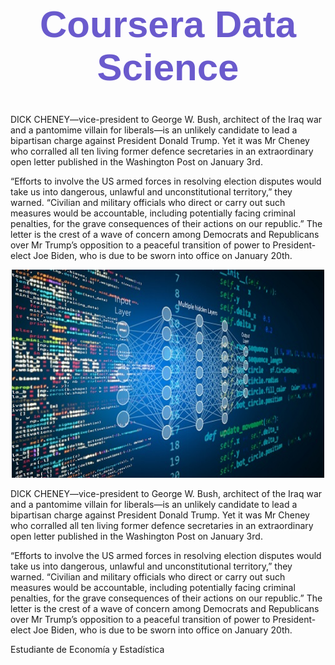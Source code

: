 

<center>
<h1 style="font-family: Arial, sans-serif; color:SlateBlue; font-size:60px"> Coursera Data Science </h1>
</center>

DICK CHENEY—vice-president to George W. Bush, architect of the Iraq war and a pantomime villain for liberals—is an unlikely candidate to lead a bipartisan charge against President Donald Trump. Yet it was Mr Cheney who corralled all ten living former defence secretaries in an extraordinary open letter published in the Washington Post on January 3rd.

“Efforts to involve the US armed forces in resolving election disputes would take us into dangerous, unlawful and unconstitutional territory,” they warned. “Civilian and military officials who direct or carry out such measures would be accountable, including potentially facing criminal penalties, for the grave consequences of their actions on our republic.” The letter is the crest of a wave of concern among Democrats and Republicans over Mr Trump’s opposition to a peaceful transition of power to President-elect Joe Biden, who is due to be sworn into office on January 20th.



<center>
<img src="Fondo.jpg" alt="Trulli" width="500" height="333">
</center>

DICK CHENEY—vice-president to George W. Bush, architect of the Iraq war and a pantomime villain for liberals—is an unlikely candidate to lead a bipartisan charge against President Donald Trump. Yet it was Mr Cheney who corralled all ten living former defence secretaries in an extraordinary open letter published in the Washington Post on January 3rd.

“Efforts to involve the US armed forces in resolving election disputes would take us into dangerous, unlawful and unconstitutional territory,” they warned. “Civilian and military officials who direct or carry out such measures would be accountable, including potentially facing criminal penalties, for the grave consequences of their actions on our republic.” The letter is the crest of a wave of concern among Democrats and Republicans over Mr Trump’s opposition to a peaceful transition of power to President-elect Joe Biden, who is due to be sworn into office on January 20th.



Estudiante de Economía y Estadística
